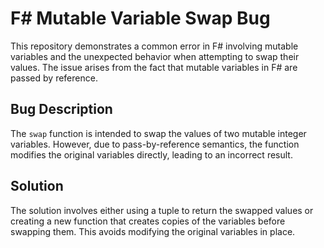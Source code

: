 # F# Mutable Variable Swap Bug

This repository demonstrates a common error in F# involving mutable variables and the unexpected behavior when attempting to swap their values.  The issue arises from the fact that mutable variables in F# are passed by reference.

## Bug Description
The `swap` function is intended to swap the values of two mutable integer variables. However, due to pass-by-reference semantics, the function modifies the original variables directly, leading to an incorrect result.

## Solution
The solution involves either using a tuple to return the swapped values or creating a new function that creates copies of the variables before swapping them. This avoids modifying the original variables in place.